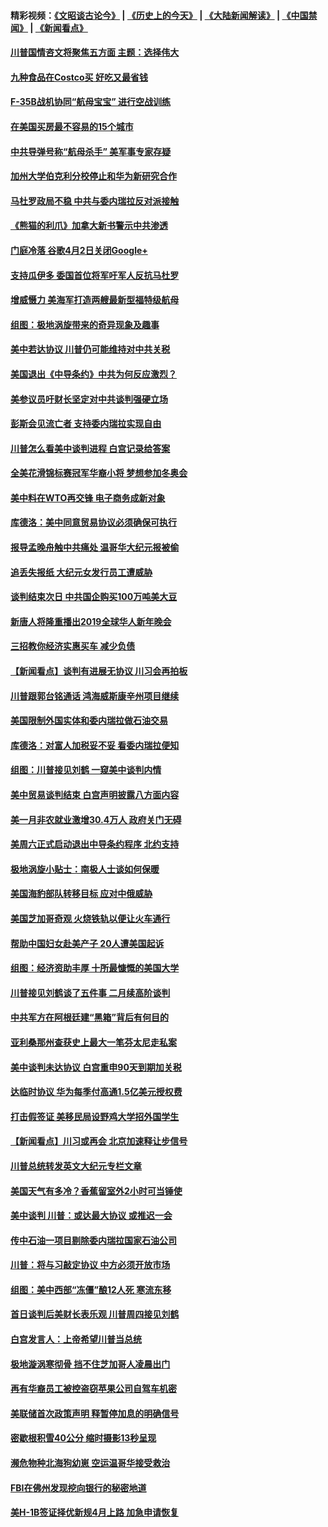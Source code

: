 #### 精彩视频：[《文昭谈古论今》](http://45.32.25.56/wenzhao) | [《历史上的今天》](http://45.32.25.56/today-in-history) | [《大陆新闻解读》](http://45.32.25.56/ntdtv-comedy) | [《中国禁闻》](http://45.32.25.56/ntdtv-news) | [《新闻看点》](http://45.32.25.56/news-insight) 

 #### [川普国情咨文将聚焦五方面 主题：选择伟大](../pages/nsc412/n11021501.md?t=02031629) 

#### [九种食品在Costco买 好吃又最省钱](../pages/nsc412/n11013272.md?t=02031629) 

#### [F-35B战机协同“航母宝宝” 进行空战训练](../pages/nsc412/n11020866.md?t=02031629) 

#### [在美国买房最不容易的15个城市](../pages/nsc412/n11019708.md?t=02031629) 

#### [中共导弹号称“航母杀手” 美军事专家存疑](../pages/nsc412/n11021488.md?t=02031629) 

#### [加州大学伯克利分校停止和华为新研究合作](../pages/nsc412/n11021086.md?t=02031629) 

#### [马杜罗政局不稳 中共与委内瑞拉反对派接触](../pages/nsc412/n11020719.md?t=02031629) 

#### [《熊猫的利爪》加拿大新书警示中共渗透](../pages/nsc412/n11020739.md?t=02031629) 

#### [门庭冷落 谷歌4月2日关闭Google+](../pages/nsc412/n11020806.md?t=02031629) 

#### [支持瓜伊多 委国首位将军吁军人反抗马杜罗](../pages/nsc412/n11020776.md?t=02031629) 

#### [增威慑力 美海军打造两艘最新型福特级航母](../pages/nsc412/n11020744.md?t=02031629) 

#### [组图：极地涡旋带来的奇异现象及趣事](../pages/nsc412/n11020731.md?t=02031629) 

#### [美中若达协议 川普仍可能维持对中共关税](../pages/nsc412/n11020625.md?t=02031629) 

#### [美国退出《中导条约》中共为何反应激烈？](../pages/nsc412/n11020569.md?t=02031629) 

#### [美参议员吁财长坚定对中共谈判强硬立场](../pages/nsc412/n11020440.md?t=02031629) 

#### [彭斯会见流亡者 支持委内瑞拉实现自由](../pages/nsc412/n11020031.md?t=02031629) 

#### [川普怎么看美中谈判进程 白宫记录给答案](../pages/nsc412/n11019682.md?t=02031629) 

#### [全美花滑锦标赛冠军华裔小将  梦想参加冬奥会](../pages/nsc412/n11019761.md?t=02031629) 

#### [美中料在WTO再交锋 电子商务成新对象](../pages/nsc412/n11018959.md?t=02031629) 

#### [库德洛：美中同意贸易协议必须确保可执行](../pages/nsc412/n11019036.md?t=02031629) 

#### [报导孟晚舟触中共痛处 温哥华大纪元报被偷](../pages/nsc412/n11019232.md?t=02031629) 

#### [追丢失报纸 大纪元女发行员工遭威胁](../pages/nsc412/n11019384.md?t=02031629) 

#### [谈判结束次日 中共国企购买100万吨美大豆](../pages/nsc412/n11019167.md?t=02031629) 

#### [新唐人将隆重播出2019全球华人新年晚会](../pages/nsc412/n11016043.md?t=02031629) 

#### [三招教你经济实惠买车 减少负债](../pages/nsc412/n11018732.md?t=02031629) 

#### [【新闻看点】谈判有进展无协议 川习会再拍板](../pages/nsc412/n11018718.md?t=02031629) 

#### [川普跟郭台铭通话 鸿海威斯康辛州项目继续](../pages/nsc412/n11018841.md?t=02031629) 

#### [美国限制外国实体和委内瑞拉做石油交易](../pages/nsc412/n11018353.md?t=02031629) 

#### [库德洛：对富人加税妥不妥 看委内瑞拉便知](../pages/nsc412/n11018735.md?t=02031629) 

#### [组图：川普接见刘鹤 一窥美中谈判内情](../pages/nsc412/n11018301.md?t=02031629) 

#### [美中贸易谈判结束 白宫声明披露八方面内容](../pages/nsc412/n11018681.md?t=02031629) 

#### [美一月非农就业激增30.4万人 政府关门无碍](../pages/nsc412/n11018450.md?t=02031629) 

#### [美周六正式启动退出中导条约程序 北约支持](../pages/nsc412/n11018405.md?t=02031629) 

#### [极地涡旋小贴士：南极人士谈如何保暖](../pages/nsc412/n11017984.md?t=02031629) 

#### [美国海豹部队转移目标 应对中俄威胁](../pages/nsc412/n11017801.md?t=02031629) 

#### [美国芝加哥奇观 火烧铁轨以便让火车通行](../pages/nsc412/n11017196.md?t=02031629) 

#### [帮助中国妇女赴美产子 20人遭美国起诉](../pages/nsc412/n11017068.md?t=02031629) 

#### [组图：经济资助丰厚 十所最慷慨的美国大学](../pages/nsc412/n11016519.md?t=02031629) 

#### [川普接见刘鹤谈了五件事 二月续高阶谈判](../pages/nsc412/n11016767.md?t=02031629) 

#### [中共军方在阿根廷建“黑箱”背后有何目的](../pages/nsc412/n11016689.md?t=02031629) 

#### [亚利桑那州查获史上最大一笔芬太尼走私案](../pages/nsc412/n11016442.md?t=02031629) 

#### [美中谈判未达协议 白宫重申90天到期加关税](../pages/nsc412/n11016604.md?t=02031629) 

#### [达临时协议 华为每季付高通1.5亿美元授权费](../pages/nsc412/n11016503.md?t=02031629) 

#### [打击假签证 美移民局设野鸡大学招外国学生](../pages/nsc412/n11016378.md?t=02031629) 

#### [【新闻看点】川习或再会 北京加速释让步信号](../pages/nsc412/n11016108.md?t=02031629) 

#### [川普总统转发英文大纪元专栏文章](../pages/nsc412/n11016258.md?t=02031629) 

#### [美国天气有多冷？香蕉留室外2小时可当锤使](../pages/nsc412/n11016264.md?t=02031629) 

#### [美中谈判 川普：或达最大协议 或推迟一会](../pages/nsc412/n11016270.md?t=02031629) 

#### [传中石油一项目剔除委内瑞拉国家石油公司](../pages/nsc412/n11015982.md?t=02031629) 

#### [川普：将与习敲定协议 中方必须开放市场](../pages/nsc412/n11015814.md?t=02031629) 

#### [组图：美中西部“冻僵”酿12人死 寒流东移](../pages/nsc412/n11015675.md?t=02031629) 

#### [首日谈判后美财长表乐观 川普周四接见刘鹤](../pages/nsc412/n11015436.md?t=02031629) 

#### [白宫发言人：上帝希望川普当总统](../pages/nsc412/n11015016.md?t=02031629) 

#### [极地漩涡寒彻骨 挡不住芝加哥人凌晨出门](../pages/nsc412/n11014521.md?t=02031629) 

#### [再有华裔员工被控盗窃苹果公司自驾车机密](../pages/nsc412/n11014629.md?t=02031629) 

#### [美联储首次政策声明 释暂停加息的明确信号](../pages/nsc412/n11013829.md?t=02031629) 

#### [密歇根积雪40公分 缩时摄影13秒呈现](../pages/nsc412/n11014064.md?t=02031629) 

#### [濒危物种北海狗幼崽 空运温哥华接受救治](../pages/nsc412/n11014164.md?t=02031629) 

#### [FBI在佛州发现挖向银行的秘密地道](../pages/nsc412/n11013871.md?t=02031629) 

#### [美H-1B签证择优新规4月上路 加急申请恢复](../pages/nsc412/n11013875.md?t=02031629) 

